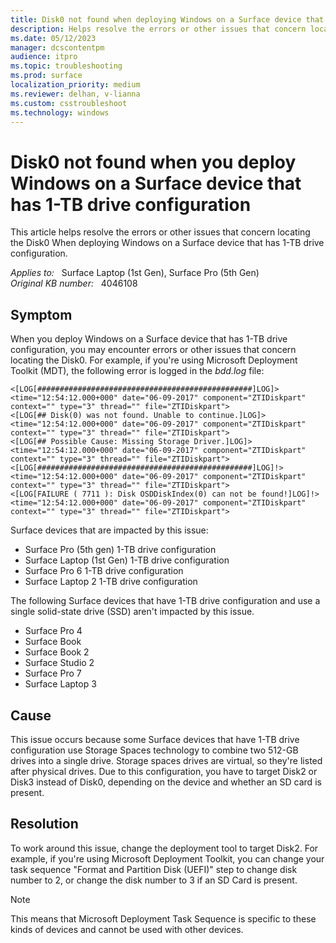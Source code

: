 ```yaml
---
title: Disk0 not found when deploying Windows on a Surface device that has 1-TB drive configuration
description: Helps resolve the errors or other issues that concern locating the Disk0 When deploying Windows on a Surface device that has 1-TB drive configuration.
ms.date: 05/12/2023
manager: dcscontentpm
audience: itpro
ms.topic: troubleshooting
ms.prod: surface
localization_priority: medium
ms.reviewer: delhan, v-lianna
ms.custom: csstroubleshoot
ms.technology: windows
---
```

# Disk0 not found when you deploy Windows on a Surface device that has 1-TB drive configuration

This article helps resolve the errors or other issues that concern locating the Disk0 When deploying Windows on a Surface device that has 1-TB drive configuration.

_Applies to:_ &nbsp; Surface Laptop (1st Gen), Surface Pro (5th Gen)  
_Original KB number:_ &nbsp; 4046108

## Symptom

When you deploy Windows on a Surface device that has 1-TB drive configuration, you may encounter errors or other issues that concern locating the Disk0. For example, if you're using Microsoft Deployment Toolkit (MDT), the following error is logged in the *bdd.log* file:

```output
<[LOG[################################################]LOG]><time="12:54:12.000+000" date="06-09-2017" component="ZTIDiskpart" context="" type="3" thread="" file="ZTIDiskpart">
<[LOG[## Disk(0) was not found. Unable to continue.]LOG]><time="12:54:12.000+000" date="06-09-2017" component="ZTIDiskpart" context="" type="3" thread="" file="ZTIDiskpart">
<[LOG[## Possible Cause: Missing Storage Driver.]LOG]><time="12:54:12.000+000" date="06-09-2017" component="ZTIDiskpart" context="" type="3" thread="" file="ZTIDiskpart">
<[LOG[################################################]LOG]!><time="12:54:12.000+000" date="06-09-2017" component="ZTIDiskpart" context="" type="3" thread="" file="ZTIDiskpart">
<[LOG[FAILURE ( 7711 ): Disk OSDDiskIndex(0) can not be found!]LOG]!><time="12:54:12.000+000" date="06-09-2017" component="ZTIDiskpart" context="" type="3" thread="" file="ZTIDiskpart">
```

Surface devices that are impacted by this issue:

- Surface Pro (5th gen) 1-TB drive configuration
- Surface Laptop (1st Gen) 1-TB drive configuration
- Surface Pro 6 1-TB drive configuration
- Surface Laptop 2 1-TB drive configuration

The following Surface devices that have 1-TB drive configuration and use a single solid-state drive (SSD) aren't impacted by this issue.

- Surface Pro 4
- Surface Book
- Surface Book 2
- Surface Studio 2
- Surface Pro 7
- Surface Laptop 3

## Cause

This issue occurs because some Surface devices that have 1-TB drive configuration use Storage Spaces technology to combine two 512-GB drives into a single drive. Storage spaces drives are virtual, so they're listed after physical drives. Due to this configuration, you have to target Disk2 or Disk3 instead of Disk0, depending on the device and whether an SD card is present.

## Resolution

To work around this issue, change the deployment tool to target Disk2. For example, if you're using Microsoft Deployment Toolkit, you can change your task sequence "Format and Partition Disk (UEFI)" step to change disk number to 2, or change the disk number to 3 if an SD Card is present.

> [!NOTE]
> This means that Microsoft Deployment Task Sequence is specific to these kinds of devices and cannot be used with other devices.
